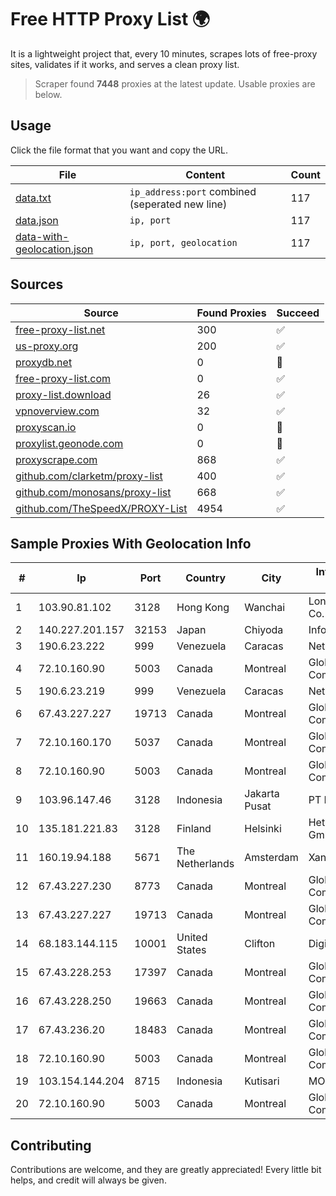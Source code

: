 
# Free HTTP Proxy List 🌍

It is a lightweight project that, every 10 minutes, scrapes lots of free-proxy sites, validates if it works, and serves a clean proxy list.


> Scraper found **7448** proxies at the latest update. Usable proxies are below.

## Usage

Click the file format that you want and copy the URL.


|File|Content|Count|
|----|-------|-----|
|[data.txt](https://raw.githubusercontent.com/themiralay/Proxy-List-World/master/data.txt)|`ip_address:port` combined (seperated new line)|117|
|[data.json](https://raw.githubusercontent.com/themiralay/Proxy-List-World/master/data.json)|`ip, port`|117|
|[data-with-geolocation.json](https://raw.githubusercontent.com/themiralay/Proxy-List-World/master/data-with-geolocation.json)|`ip, port, geolocation`|117|

## Sources

|Source|Found Proxies|Succeed|
|------|-------------|-------|
|[free-proxy-list.net](https://free-proxy-list.net)|300|✅|
|[us-proxy.org](https://www.us-proxy.org)|200|✅|
|[proxydb.net](http://proxydb.net)|0|🚫|
|[free-proxy-list.com](https://free-proxy-list.com/?page=&port=&type%5B%5D=http&type%5B%5D=https&up_time=0&search=Search)|0|✅|
|[proxy-list.download](https://www.proxy-list.download/HTTP)|26|✅|
|[vpnoverview.com](https://vpnoverview.com/privacy/anonymous-browsing/free-proxy-servers)|32|✅|
|[proxyscan.io](https://www.proxyscan.io)|0|🚫|
|[proxylist.geonode.com](https://proxylist.geonode.com/api/proxy-list?limit=300&page=1&sort_by=lastChecked&sort_type=desc&protocols=http,https)|0|🚫|
|[proxyscrape.com](https://api.proxyscrape.com/v2/?request=displayproxies&protocol=http&timeout=10000&country=all&ssl=all&anonymity=all)|868|✅|
|[github.com/clarketm/proxy-list](https://raw.githubusercontent.com/clarketm/proxy-list/master/proxy-list-raw.txt)|400|✅|
|[github.com/monosans/proxy-list](https://raw.githubusercontent.com/monosans/proxy-list/main/proxies/http.txt)|668|✅|
|[github.com/TheSpeedX/PROXY-List](https://raw.githubusercontent.com/TheSpeedX/PROXY-List/master/http.txt)|4954|✅|


## Sample Proxies With Geolocation Info

|#|Ip|Port|Country|City|Internet Service Provider|
|-|--|----|-------|----|-------------------------|
|1|103.90.81.102|3128|Hong Kong|Wanchai|Lonlife Technology Co.|
|2|140.227.201.157|32153|Japan|Chiyoda|InfoSphere|
|3|190.6.23.222|999|Venezuela|Caracas|Net Uno|
|4|72.10.160.90|5003|Canada|Montreal|GloboTech Communications|
|5|190.6.23.219|999|Venezuela|Caracas|Net Uno|
|6|67.43.227.227|19713|Canada|Montreal|GloboTech Communications|
|7|72.10.160.170|5037|Canada|Montreal|GloboTech Communications|
|8|72.10.160.90|5003|Canada|Montreal|GloboTech Communications|
|9|103.96.147.46|3128|Indonesia|Jakarta Pusat|PT Era Awan Digital|
|10|135.181.221.83|3128|Finland|Helsinki|Hetzner Online GmbH|
|11|160.19.94.188|5671|The Netherlands|Amsterdam|Xantho UAB|
|12|67.43.227.230|8773|Canada|Montreal|GloboTech Communications|
|13|67.43.227.227|19713|Canada|Montreal|GloboTech Communications|
|14|68.183.144.115|10001|United States|Clifton|DigitalOcean, LLC|
|15|67.43.228.253|17397|Canada|Montreal|GloboTech Communications|
|16|67.43.228.250|19663|Canada|Montreal|GloboTech Communications|
|17|67.43.236.20|18483|Canada|Montreal|GloboTech Communications|
|18|72.10.160.90|5003|Canada|Montreal|GloboTech Communications|
|19|103.154.144.204|8715|Indonesia|Kutisari|MORATELINDONAP|
|20|72.10.160.90|5003|Canada|Montreal|GloboTech Communications|



## Contributing

Contributions are welcome, and they are greatly appreciated! Every
little bit helps, and credit will always be given.

